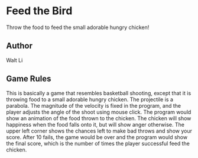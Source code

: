 # Feed the Bird
Throw the food to feed the small adorable hungry chicken!

## Author
Walt Li

## Game Rules
This is basically a game that resembles basketball shooting, except that it is throwing food to a small adorable hungry chicken. The projectile is a parabola. The magnitude of the velocity is fixed in the program, and the player adjusts the angle of the shoot using mouse click. The program would show an animation of the food thrown to the chicken. The chicken will show happiness when the food falls onto it, but will show anger otherwise.  The upper left corner shows the chances left to make bad throws and show your score. After 10 fails, the game would be over and the program would show the final score, which is the number of times the player successful feed the chicken. 
